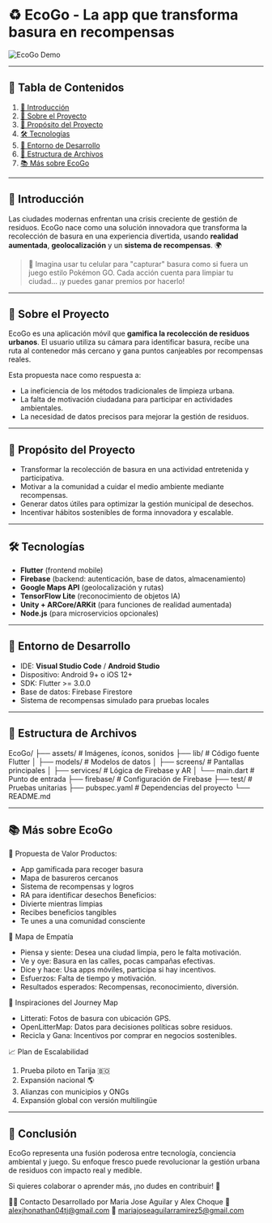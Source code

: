 # ♻️ EcoGo - La app que transforma basura en recompensas

![EcoGo Demo](https://media2.giphy.com/media/v1.Y2lkPTc5MGI3NjExaWF5dm9oa2dmdmI0ZG93N240d2x5aWl1enRqZGt6bDd1MzlvZDI2YSZlcD12MV9pbnRlcm5hbF9naWZfYnlfaWQmY3Q9Zw/wuxOxEaK0GzpaO58uq/giphy.gif) <!-- Reemplaza con tu GIF -->

---

## 📑 Tabla de Contenidos

1. [📌 Introducción](#-introducción)
2. [🌱 Sobre el Proyecto](#-sobre-el-proyecto)
3. [🎯 Propósito del Proyecto](#-propósito-del-proyecto)
4. [🛠️ Tecnologías](#-tecnologías)
5. [🧪 Entorno de Desarrollo](#-entorno-de-desarrollo)
6. [📁 Estructura de Archivos](#-estructura-de-archivos)
7. [📚 Más sobre EcoGo](#-más-sobre-ecogo)

---

## 📌 Introducción

Las ciudades modernas enfrentan una crisis creciente de gestión de residuos. EcoGo nace como una solución innovadora que transforma la recolección de basura en una experiencia divertida, usando **realidad aumentada**, **geolocalización** y un **sistema de recompensas**. 🌍

> 📱 Imagina usar tu celular para "capturar" basura como si fuera un juego estilo Pokémon GO. Cada acción cuenta para limpiar tu ciudad… ¡y puedes ganar premios por hacerlo!

---

## 🌱 Sobre el Proyecto

EcoGo es una aplicación móvil que **gamifica la recolección de residuos urbanos**. El usuario utiliza su cámara para identificar basura, recibe una ruta al contenedor más cercano y gana puntos canjeables por recompensas reales.

Esta propuesta nace como respuesta a:

- La ineficiencia de los métodos tradicionales de limpieza urbana.
- La falta de motivación ciudadana para participar en actividades ambientales.
- La necesidad de datos precisos para mejorar la gestión de residuos.

---

## 🎯 Propósito del Proyecto

- Transformar la recolección de basura en una actividad entretenida y participativa.
- Motivar a la comunidad a cuidar el medio ambiente mediante recompensas.
- Generar datos útiles para optimizar la gestión municipal de desechos.
- Incentivar hábitos sostenibles de forma innovadora y escalable.

---

## 🛠️ Tecnologías

- **Flutter** (frontend mobile)
- **Firebase** (backend: autenticación, base de datos, almacenamiento)
- **Google Maps API** (geolocalización y rutas)
- **TensorFlow Lite** (reconocimiento de objetos IA)
- **Unity + ARCore/ARKit** (para funciones de realidad aumentada)
- **Node.js** (para microservicios opcionales)

---

## 🧪 Entorno de Desarrollo

- IDE: **Visual Studio Code** / **Android Studio**
- Dispositivo: Android 9+ o iOS 12+
- SDK: Flutter >= 3.0.0
- Base de datos: Firebase Firestore
- Sistema de recompensas simulado para pruebas locales

---

## 📁 Estructura de Archivos

EcoGo/
├── assets/                # Imágenes, íconos, sonidos
├── lib/                   # Código fuente Flutter
│   ├── models/            # Modelos de datos
│   ├── screens/           # Pantallas principales
│   ├── services/          # Lógica de Firebase y AR
│   └── main.dart          # Punto de entrada
├── firebase/              # Configuración de Firebase
├── test/                  # Pruebas unitarias
├── pubspec.yaml           # Dependencias del proyecto
└── README.md

---

## 📚 Más sobre EcoGo

🧩 Propuesta de Valor
Productos:
- App gamificada para recoger basura
- Mapa de basureros cercanos
- Sistema de recompensas y logros
- RA para identificar desechos
Beneficios:
- Divierte mientras limpias
- Recibes beneficios tangibles
- Te unes a una comunidad consciente

🧠 Mapa de Empatía
- Piensa y siente: Desea una ciudad limpia, pero le falta motivación.
- Ve y oye: Basura en las calles, pocas campañas efectivas.
- Dice y hace: Usa apps móviles, participa si hay incentivos.
- Esfuerzos: Falta de tiempo y motivación.
- Resultados esperados: Recompensas, reconocimiento, diversión.

🧭 Inspiraciones del Journey Map
- Litterati: Fotos de basura con ubicación GPS.
- OpenLitterMap: Datos para decisiones políticas sobre residuos.
- Recicla y Gana: Incentivos por comprar en negocios sostenibles.

📈 Plan de Escalabilidad
1. Prueba piloto en Tarija 🇧🇴
2. Expansión nacional 🌎
3. Alianzas con municipios y ONGs
4. Expansión global con versión multilingüe

---

## 🚀 Conclusión
EcoGo representa una fusión poderosa entre tecnología, conciencia ambiental y juego. Su enfoque fresco puede revolucionar la gestión urbana de residuos con impacto real y medible.

Si quieres colaborar o aprender más, ¡no dudes en contribuir! 💚

🧑‍💻 Contacto
Desarrollado por Maria Jose Aguilar y Alex Choque
📧 alexjhonathan04tj@gmail.com
📧 mariajoseaguilarramirez5@gmail.com
